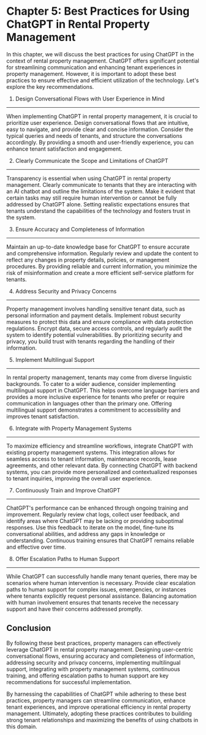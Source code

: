 Chapter 5: Best Practices for Using ChatGPT in Rental Property Management
=========================================================================

In this chapter, we will discuss the best practices for using ChatGPT in the context of rental property management. ChatGPT offers significant potential for streamlining communication and enhancing tenant experiences in property management. However, it is important to adopt these best practices to ensure effective and efficient utilization of the technology. Let's explore the key recommendations.

1. Design Conversational Flows with User Experience in Mind
-----------------------------------------------------------

When implementing ChatGPT in rental property management, it is crucial to prioritize user experience. Design conversational flows that are intuitive, easy to navigate, and provide clear and concise information. Consider the typical queries and needs of tenants, and structure the conversations accordingly. By providing a smooth and user-friendly experience, you can enhance tenant satisfaction and engagement.

2. Clearly Communicate the Scope and Limitations of ChatGPT
-----------------------------------------------------------

Transparency is essential when using ChatGPT in rental property management. Clearly communicate to tenants that they are interacting with an AI chatbot and outline the limitations of the system. Make it evident that certain tasks may still require human intervention or cannot be fully addressed by ChatGPT alone. Setting realistic expectations ensures that tenants understand the capabilities of the technology and fosters trust in the system.

3. Ensure Accuracy and Completeness of Information
--------------------------------------------------

Maintain an up-to-date knowledge base for ChatGPT to ensure accurate and comprehensive information. Regularly review and update the content to reflect any changes in property details, policies, or management procedures. By providing reliable and current information, you minimize the risk of misinformation and create a more efficient self-service platform for tenants.

4. Address Security and Privacy Concerns
----------------------------------------

Property management involves handling sensitive tenant data, such as personal information and payment details. Implement robust security measures to protect this data and ensure compliance with data protection regulations. Encrypt data, secure access controls, and regularly audit the system to identify potential vulnerabilities. By prioritizing security and privacy, you build trust with tenants regarding the handling of their information.

5. Implement Multilingual Support
---------------------------------

In rental property management, tenants may come from diverse linguistic backgrounds. To cater to a wider audience, consider implementing multilingual support in ChatGPT. This helps overcome language barriers and provides a more inclusive experience for tenants who prefer or require communication in languages other than the primary one. Offering multilingual support demonstrates a commitment to accessibility and improves tenant satisfaction.

6. Integrate with Property Management Systems
---------------------------------------------

To maximize efficiency and streamline workflows, integrate ChatGPT with existing property management systems. This integration allows for seamless access to tenant information, maintenance records, lease agreements, and other relevant data. By connecting ChatGPT with backend systems, you can provide more personalized and contextualized responses to tenant inquiries, improving the overall user experience.

7. Continuously Train and Improve ChatGPT
-----------------------------------------

ChatGPT's performance can be enhanced through ongoing training and improvement. Regularly review chat logs, collect user feedback, and identify areas where ChatGPT may be lacking or providing suboptimal responses. Use this feedback to iterate on the model, fine-tune its conversational abilities, and address any gaps in knowledge or understanding. Continuous training ensures that ChatGPT remains reliable and effective over time.

8. Offer Escalation Paths to Human Support
------------------------------------------

While ChatGPT can successfully handle many tenant queries, there may be scenarios where human intervention is necessary. Provide clear escalation paths to human support for complex issues, emergencies, or instances where tenants explicitly request personal assistance. Balancing automation with human involvement ensures that tenants receive the necessary support and have their concerns addressed promptly.

Conclusion
----------

By following these best practices, property managers can effectively leverage ChatGPT in rental property management. Designing user-centric conversational flows, ensuring accuracy and completeness of information, addressing security and privacy concerns, implementing multilingual support, integrating with property management systems, continuous training, and offering escalation paths to human support are key recommendations for successful implementation.

By harnessing the capabilities of ChatGPT while adhering to these best practices, property managers can streamline communication, enhance tenant experiences, and improve operational efficiency in rental property management. Ultimately, adopting these practices contributes to building strong tenant relationships and maximizing the benefits of using chatbots in this domain.

